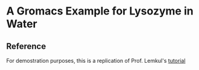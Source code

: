 # A Gromacs Example for Lysozyme in Water


## Reference
For demostration purposes, this is a replication of Prof. Lemkul's [tutorial](http://www.mdtutorials.com/gmx/lysozyme/01_pdb2gmx.html)
